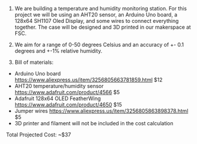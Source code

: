 1. We are building a temperature and humidity monitoring station. 
For this project we will be using an AHT20 sensor, an Arduino Uno board, a 128x64 SH1107 Oled Display, and some wires to connect everything together.
The case will be designed and 3D printed in our makerspace at FSC.

2. We aim for a range of 0-50 degrees Celsius and an accuracy of +- 0.1 degrees and +-1% relative humidity.

3. Bill of materials:
- Arduino Uno board https://www.aliexpress.us/item/3256805663781859.html $12
- AHT20 temperature/humidity sensor https://www.adafruit.com/product/4566 $5
- Adafruit 128x64 OLED FeatherWing https://www.adafruit.com/product/4650 $15
- Jumper wires https://www.aliexpress.us/item/3256805863898378.html       $5
- 3D printer and filament will not be included in the cost calculation

Total Projected Cost: ~$37




